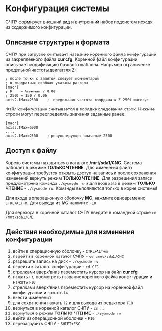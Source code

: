 # Конфигурация системы

 СЧПУ формирует внешний вид и внутренний набор подсистем исходя из 
 содержимого конфигурации.

## Описание структуры и формата

 СЧПУ при загрузке считывает название коренного файла конфигурации
 из закреплённого файла **cur.cfg**. Коренной файл конфигурации 
 описывает модификацию базового шаблона. Например ограничение 
 предельной частоты двигателя Z:

 ```
 ; после точки с запятой следует комментарий
 ; в квадратных скобках указаны разделы
 [mach]
 ; F    = Vмм/мин / 0.06
 ; 2500 = 150 / 0.06
 axis2.fMax=2500	;  предельная частота координаты Z 2500 шагов/с 
 
 ```

 Файл конфигурации считывается в порядке следования строк. Нижние строки могут переопределять значения заданные ранее:
 
 ```
 [mach]
 axis2.fMax=5000
 ....
 axis2.fMax=2500	; результирующее значение 2500
 
 ```
 
## Доступ к файлу

 Корень системы находиться в каталоге **/mnt/sda1/CNC**. Система работает 
 в режиме **ТОЛЬКО ЧТЕНИЕ**. Для изменения файла конфигурации требуется 
 открыть доступ на запись и после сохранения изменений вернуть режим **ТОЛЬКО ЧТЕНИЕ**.
 Для разрешения записи предусмотрена команда ```./sysmode rw``` и для возврата в режим **ТОЛЬКО ЧТЕНИЕ** - ```./sysmode rw```.
 Команды выполняются только в корне системы!
 
 Для входа в операционную оболочку **MC**, нажмите одновременно ```CTRL+ALT+m```. 
 Для выхода из **MC** нажмите ```F10```
 
 Для перехода в коренной каталог СЧПУ введите в командной строке ```cd /mnt/sda1/CNC```
 
## Действия необходимые для изменения конфигурации

1. войти в операционную оболочку   - ```CTRL+ALT+m```
2. перейти в коренной каталог СЧПУ - ```cd /mnt/sda1/CNC```
3. разрешить запись на диск        - ```./sysmode rw```
4. перейти в каталог конфигурации  - ```cd CFG```
5. стрелками вверх/вниз переместить курсор на файл **cur.cfg**
6. нажать ```F3```, посмотреть название коренного файла конфигурации и нажать ```F10```
7. стрелками вверх/вниз переместить курсор на коренной файл конфигурации и нажать ```F4```
8. внести изменения 
9. для сохранения нажать ```F2``` и для выхода из редактора ```F10```
10. вернуться в коренной каталог СЧПУ - ```cd ..```
11. вернуться в режим **ТОЛЬКО ЧТЕНИЕ** - ```./sysmode rw```
12. выйти из операционной оболочки - ```F10```
13. перезагрузить СЧПУ - ```SHIFT+ESC```